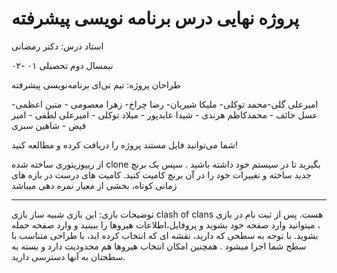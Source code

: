 # پروژه نهایی درس برنامه نویسی پیشرفته 

استاد درس:  دکتر رمضانی 

 نیمسال دوم تحصیلی ۰۱ -۰۲

طراحان پروژه: تیم تی‌ای برنامه‌نویسی پیشرفته

امیرعلی گلی-محمد توکلی- ملیکا شیریان- رضا چراخ- زهرا معصومی - متین اعظمی-عسل خائف - محمدکاظم هرندی - شیدا عابدپور - میلاد توکلی - امیرعلی لطفی -  امیر فیض - شاهین سبزی


شما می‌توانید فایل مستند پروژه را دریافت کرده و مطالعه کنید!

از ریپوزیتوری ساخته شده clone بگیرید تا در سیستم خود داشته باشید . سپس یک برنچ جدید ساخته  و تغییرات خود را در آن برنچ کامیت کنید. کامیت های درست در بازه های زمانی کوتاه، بخشی از معیار نمره دهی میباشد

----------------------------------------------------------------------------------------------------------------------------------------------------------------------
توضیحات بازی:
این بازی شبیه ساز بازی clash of clans هست.
پس از ثبت نام در بازی ، میتوانید وارد صفحه خود بشوید و پروفایل،اطلاعات هیروها را ببینید و وارد صفحه حمله بشوید. 
با توجه به سطحی که دارید، نقشه ای که انتخاب کرده اید، با طراحی متناسب با سطح شما اجرا میشود .
همچنین امکان انتخاب هیروها هم محدودیت دارد و بسته به سطحتان به آنها دسترسی دارید.
